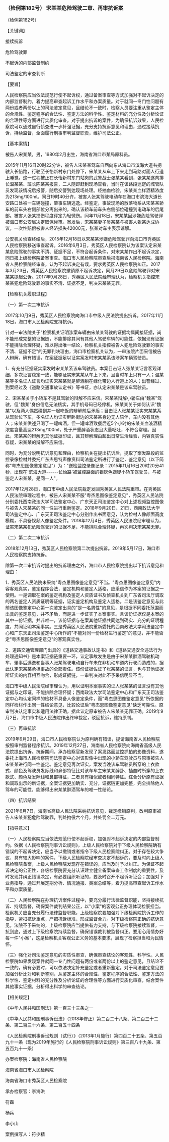 ### （检例第182号） 宋某某危险驾驶二审、再审抗诉案

（检例第182号）

【关键词】

接续抗诉

危险驾驶罪

不起诉的内部监督制约

司法鉴定的审查判断

【要旨】

人民检察院应当依法规范行使不起诉权，通过备案审查等方式加强对不起诉决定的内部监督制约，着力提高审查起诉工作水平和办案质量。对于就同一专门性问题有两份或者两份以上的司法鉴定意见，且结论不一致时，检察人员要注重从鉴定主体的合规性、鉴定程序的合法性、鉴定方法的科学性、鉴定材料的充分性及分析论证的合理性等方面进行实质化审查。对于提出抗诉的案件，为确保抗诉效果，人民检察院可以通过自行侦查进一步补强证据，充分支持抗诉意见和理由，通过接续抗诉，持续监督，全面履行刑事审判监督职责，维护司法公正。

【基本案情】

被告人宋某某，男，1980年2月出生，海南省海口市某局原科员。

2015年11月16日20时22分许，被告人宋某某驾车自西向东从海口市滨海大道右拐驶入长怡路，行驶至长怡新村东门处停下，宋某某从车上下来走到马路对面人行道上睡觉。这一过程被正在长怡新村东门站岗的武警战士张某某看到，张某某遂向排长温某某、班长陈某某报告，二人随即赶到现场查看，当时在该路段巡逻的城管队员发现该情况后报警，随后交警到达现场处理。经抽血检验，宋某某血样酒精浓度为213mg/100ml。同日19时40分许，被害人张某驾驶电动车在海口市滨海大道长安路口处被一车辆碰撞，肇事车辆逃逸。经鉴定，事故现场的散落物系从宋某某轿车的前车头右侧部位分离出来的，确认该轿车前车头右侧部位碰撞到电动车的后尾部。被害人张某损伤程度评定为轻微伤。同年11月18日，宋某某因涉嫌危险驾驶罪被海口市公安局决定取保候审。案发后，宋某某妻子吴某某与被害人张某达成协议，一次性赔偿被害人经济损失42000元，张某对车主表示谅解。

公安机关侦查终结后，2015年12月18日以宋某某涉嫌危险驾驶罪向海口市秀英区人民检察院移送审查起诉。2016年6月3日，秀英区人民检察院认为该案认定宋某某危险驾驶的事实不清、证据不足，不符合起诉条件，对宋某某作出不起诉决定，同日报上级检察院备案审查。海口市人民检察院审查后报海南省人民检察院。海南省人民检察院经审查，认为不起诉决定有误，要求秀英区人民检察院纠正。2017年3月23日，秀英区人民检察院撤销原不起诉决定，同月29日以危险驾驶罪对宋某某提起公诉。2017年9月28日，秀英区人民法院经审理认为，检察机关指控宋某某犯危险驾驶罪的事实不清、证据不足，判决宋某某无罪。

【检察机关履职过程】

（一）第一次二审抗诉

2017年10月9日，秀英区人民检察院向海口市中级人民法院提出抗诉。2017年11月18日，海口市人民检察院支持抗诉。

针对一审法院关于"检察机关证明涉案车辆由宋某某驾驶的证据均属间接证据，尚不能形成完整的证据链，不能排除其间有其他人驾驶车辆的可能性，依据现有证据不能排除合理怀疑，难以得出唯一结论，检察机关指控被告人犯危险驾驶罪的事实不清、证据不足"的无罪判决理由，海口市检察机关认为，一审法院片面采信被告人辩解，确有错误，在案证据足以证实案发时宋某某系该涉案车辆驾驶员。

1．有充分证据证实案发时宋某某系该车驾驶员。本案目击证人张某某证言客观详细，多次证言稳定一致，能够证实宋某某从车上下来，且当时车上只有一人；温某某等多名证人证言均证实宋某某就是醉酒躺在绿化带边人行道上的人；出警经过、到案经过及《道路交通事故认定书》等书证，亦认定宋某某是该车驾驶员。

2．宋某某关于小轿车不是其驾驶的辩解不应采信。宋某某辩解小轿车由"魏某"驾驶，但"魏某"身份信息无法核实，其手机号码已经停机，宋某某关于如何认识"魏某"以及两人偶然碰到并一起吃饭的辩解前后矛盾；目击证人张某某证实宋某某系从驾驶位下车，多名证人均证实醉卧街边的宋某某身边无人陪伴，车内没有其他人；宋某某供述只喝了一罐啤酒，但一罐啤酒致餐后近5个小时的宋某某血液酒精浓度含量高达213mg/100ml，处于严重醉酒状态且大量呕吐，不符合常理。因此，宋某某的辩解无其他证据印证，且其辩解理由超出日常生活经验，内容真实性存疑，宋某某的辩解不应采信。

同时，为充分说明抗诉意见和理由，检察机关在提出抗诉后，提取了案发路段的监控录像检材并委托广东杰思特声像资料司法鉴定所进行了鉴定，鉴定意见（以下简称"粤杰思图像鉴定意见"）为："送检监控录像记录：2015年11月16日20时20分41秒，出现在'滨海大道------长怡路'被监控路面的银灰色嫌疑小轿车驾驶员，与被鉴定人宋某某，是同一人"。

2017年12月28日，海口市中级人民法院裁定发回秀英区人民法院重审。在秀英区人民法院审理过程中，被告人宋某某不服"粤杰思图像鉴定意见"，秀英区人民法院分别委托西南政法大学司法鉴定中心、广东天正司法鉴定中心对上述视频监控图像与被告人宋某某的同一性进行重新鉴定。2018年9月20日、21日，西南政法大学司法鉴定中心、广东天正司法鉴定中心分别作出书面意见，认为检材人像颜面高度模糊，不具备视频人像鉴定条件。2018年12月4日，秀英区人民法院经审理认为，证实宋某某犯危险驾驶罪的证据不足，不能排除合理怀疑，再次判决宋某某无罪。

（二）第二次二审抗诉

2018年12月13日，秀英区人民检察院第二次提出抗诉。2019年5月17日，海口市人民检察院支持抗诉。

除第一次二审抗诉时提出的抗诉理由之外，海口市人民检察院提出以下抗诉意见和理由：

1．秀英区人民法院未采纳"粤杰思图像鉴定意见"不当。"粤杰思图像鉴定意见"内容客观真实，鉴定程序合法，鉴定机构和鉴定人适格，应采信作为本案的证据之一使用。一是调取在案的鉴定机构及鉴定人资质证书及侦查机关到广东省司法厅调取的两名鉴定人资质证明等证据，证实鉴定机构及鉴定人适格。二是该鉴定意见与此前该图像鉴定中心第一次鉴定出具的"是一名男性"的意见，是根据不同委托范围而出具的鉴定意见，并不矛盾，而是进一步证实了本案事实。且该份证据仅是本案的其中一份证据，并非唯一，该份证据与在案其他证据共同达到确实、充分的证明程度，共同证明本案事实。三是秀英区人民法院重新委托的西南政法大学司法鉴定中心和广东天正司法鉴定中心所作的"不能对同一份检材进行鉴定"的意见，并不能否定"粤杰思图像鉴定意见"的客观真实性。

2．道路交通管理部门出具的《道路交通事故认定书》和《道路交通安全违法行为处理通知书》是本案证据链重要一环，认定事故发生是由于宋某某醉酒驾驶机动车，肇事后逃逸和当事人张某驾驶电动自行车未在非机动车道内行驶而造成的，据此认定宋某某承担事故的全部责任。该份证据佐证了张某某的证言，也与其他证据所证实的内容相互吻合，形成证据链，一审判决对此不予采信明显不当。

海口市中级人民法院经审理认为，用以证明本案事实的证人张某某的证言没有其他证据与之印证，不能排除合理怀疑；西南政法大学司法鉴定中心和广东天正司法鉴定中心均认定同样的检材不具备人像鉴定条件，而"粤杰思图像鉴定意见"所依据的同样检材作出同一性结论意见，比较论证后"粤杰思图像鉴定意见"缺乏可靠性。原审判决认定事实和适用法律正确，据此认定原审被告人宋某某无罪正确。2019年9月2日，海口市中级人民法院作出终审裁定，驳回抗诉，维持原判。

（三）再审抗诉

2019年9月29日，海口市人民检察院认为原判确有错误，提请海南省人民检察院按照审判监督程序抗诉。2019年12月27日，海南省人民检察院向海南省高级人民法院提出抗诉。抗诉期间，承办检察官新发现了案发路面监控抓拍的影像资料，遂委托上海市人民检察院司法鉴定中心对该影像中出现的小轿车驾驶员与原审被告人宋某某进行同一性鉴定。鉴定意见再次证实，案发当晚该车驾驶员所穿的上衣款式、颜色及驾驶员发际线和鼻部特征比对该车车主宋某某醉卧、抽血时所穿的上衣款式、颜色及发际线和鼻部特征，二者具有相似或者相同特征。综合分析原有证据和调取出示的新证据，全案证据更加确实、充分，证据链更加完整，完全排除他人驾车的可能性，能够得出宋某某醉酒驾车的唯一性结论。

（四）抗诉结果

2021年6月7日，海南省高级人民法院采纳抗诉意见，裁定撤销原判，改判原审被告人宋某某犯危险驾驶罪，判处拘役六个月，并处罚金二万元。

【指导意义】

（一）人民检察院应当依法规范行使不起诉权，加强对不起诉决定的内部监督制约。依据《人民检察院刑事诉讼规则》，上级人民检察院对于下级人民检察院确有错误的不起诉决定，应当予以撤销或者指令下级人民检察院纠正。对于存在较大争议、具有较大影响的案件，下级人民检察院经审查决定不起诉的，要及时向上级人民检察院备案，上级人民检察院发现存在错误的，应当及时予以纠正。为保证不起诉决定的公正性，各级检察院要充分认识建立健全备案审查工作制度的重要性，及时发现并纠正错误决定，有必要组织听证的，要及时召开不起诉听证会；加强对下业务指导，通过开展定期分析、情况通报、类案总结等，着力提高审查起诉工作水平和办案质量。

（二）人民检察院在办理抗诉案件过程中，要充分履行法律监督职能，坚持接续抗诉、持续监督，确保案件裁判结果公正，以"小案"的客观公正办理体现检察担当。检察机关应当充分履行法律监督职能，上级检察院要加强对下级检察院抗诉工作的指导，紧扣抗诉重点，严把抗诉标准，形成监督合力。对下级检察院正确的抗诉意见，法院不予采纳的，上级检察院应当提供有力支持，与下级检察院接续监督，一抗到底，通过上下级检察院持续监督，确保错误裁判被监督纠正。要用心用情办好每一件"小案"，这是检察机关客观公正义务的基本要求，展现了检察担当和为民情怀。

（三）强化对司法鉴定意见的实质性审查，确保审查结论的客观性、科学性。人民检察院如果发现案件就同一专门性问题有两份或者两份以上的鉴定意见，且结论不一致的，确有必要时，可以依法决定补充鉴定或者重新鉴定。对于司法鉴定意见要加强分析比对和判断鉴别，从鉴定主体的合规性、鉴定程序的合法性、鉴定方法的科学性、鉴定材料的充分性及分析论证的合理性等方面进行实质化审查，结合案件其他事实证据，分析得出科学的审查结论。

【相关规定】

《中华人民共和国刑法》第一百三十三条之一

《中华人民共和国刑事诉讼法》（2018年修正）第二百二十八条、第二百三十二条、第二百三十六条、第二百五十四条

《人民检察院刑事诉讼规则（试行）》（2013年1月施行）第四百二十五条、第五百九十一条（现为2019年施行的《人民检察院刑事诉讼规则》第三百八十九条、第五百九十一条）

办案检察院：海南省人民检察院

海南省海口市人民检察院

海南省海口市秀英区人民检察院

承办检察官：李海洪

符磊

杨兵

李小山

案例撰写人：符少精
